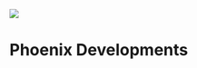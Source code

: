 ![](https://github.com/Phoenix-Devs-Team/.github/profile/phoenix_banner.png)

# Phoenix Developments
